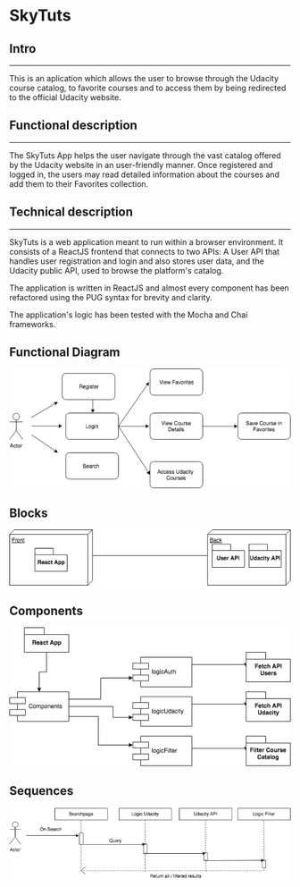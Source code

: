 # SkyTuts

## Intro
--------

This is an aplication which allows the user to browse through the Udacity course catalog, to favorite courses and to access them by being redirected to the official Udacity website. 

## Functional description
--------

The SkyTuts App helps the user navigate through the vast catalog offered by the Udacity website in an user-friendly manner. Once registered and logged in, the users may read detailed information about the courses and add them to their Favorites collection.

## Technical description
-----
SkyTuts is a web application meant to run within a browser environment. It consists of a ReactJS frontend that connects to two APIs:
A User API that handles user registration and login and also stores user data,
and the Udacity public API, used to browse the platform's catalog.

The application is written in ReactJS and almost every component has been refactored using the PUG syntax for brevity and clarity.

The application's logic has been tested with the Mocha and Chai frameworks.

## Functional Diagram

![](./images/Function_Diagram.png)

## Blocks

![](./images/Blocks.png)

## Components

![](./images/Components.png)

## Sequences

![](./images/Sequences.png)